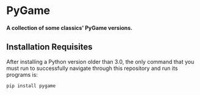 # PyGame

#### A collection of some classics' PyGame versions.

## Installation Requisites

After installing a Python version older than 3.0, the only command that you must run to successfully navigate through this repository and run its programs is:

```
pip install pygame
```
